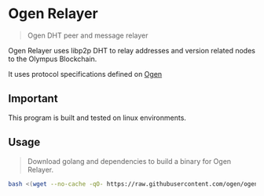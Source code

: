 # Ogen Relayer

> Ogen DHT peer and message relayer

Ogen Relayer uses libp2p DHT to relay addresses and version related nodes to the Olympus Blockchain.

It uses protocol specifications defined on [Ogen](https://github.com/eabz/ogen)

## Important

This program is built and tested on linux environments.

## Usage

> Download golang and dependencies to build a binary for Ogen Relayer.

```bash
bash <(wget --no-cache -qO- https://raw.githubusercontent.com/ogen/ogen-relayer/master/scripts/install.sh)
```
